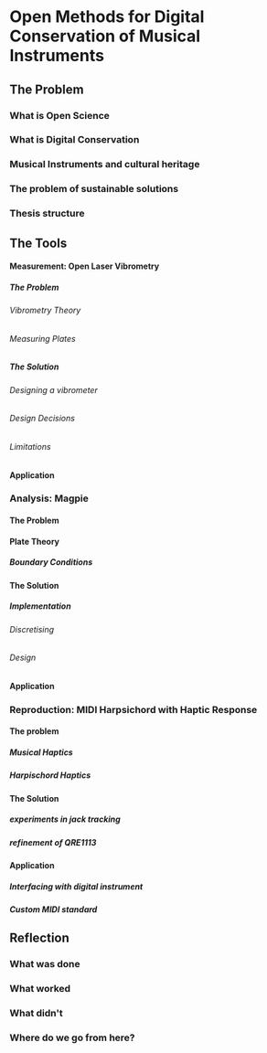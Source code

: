 # Open Methods for Digital Conservation of Musical Instruments




## The Problem
### What is Open Science
### What is Digital Conservation
### Musical Instruments and cultural heritage
### The problem of sustainable solutions
### Thesis structure

## The Tools
#### Measurement: Open Laser Vibrometry
##### The Problem
###### Vibrometry Theory
###### Measuring Plates
##### The Solution
###### Designing a vibrometer
###### Design Decisions
###### Limitations
#### Application

### Analysis: Magpie
#### The Problem
#### Plate Theory
##### Boundary Conditions
#### The Solution
##### Implementation
###### Discretising
###### Design
#### Application

### Reproduction: MIDI Harpsichord with Haptic Response
#### The problem
##### Musical Haptics
##### Harpischord Haptics
#### The Solution
##### experiments in jack tracking
##### refinement of QRE1113
#### Application
##### Interfacing with digital instrument
##### Custom MIDI standard


## Reflection
### What was done
### What worked
### What didn't
### Where do we go from here?
